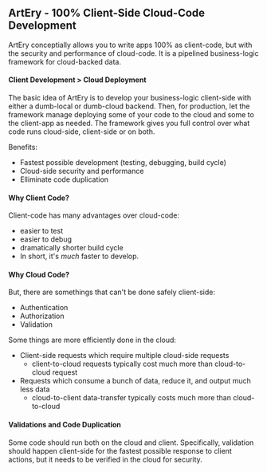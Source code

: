 ## ArtEry - 100% Client-Side Cloud-Code Development

ArtEry conceptially allows you to write apps 100% as client-code, but with the security and performance of cloud-code. It is a pipelined business-logic framework for cloud-backed data.

#### Client Development > Cloud Deployment

The basic idea of ArtEry is to develop your business-logic client-side with either a dumb-local or dumb-cloud backend. Then, for production, let the framework manage deploying some of your code to the cloud and some to the client-app as needed. The framework gives you full control over what code runs cloud-side, client-side or on both.

Benefits:

* Fastest possible development (testing, debugging, build cycle)
* Cloud-side security and performance
* Elliminate code duplication

#### Why Client Code?

Client-code has many advantages over cloud-code:

* easier to test
* easier to debug
* dramatically shorter build cycle
* In short, it's *much* faster to develop.

#### Why Cloud Code?

But, there are somethings that can't be done safely client-side:

* Authentication
* Authorization
* Validation

Some things are more efficiently done in the cloud:

* Client-side requests which require multiple cloud-side requests
  * client-to-cloud requests typically cost much more than cloud-to-cloud request
* Requests which consume a bunch of data, reduce it, and output much less data
  * cloud-to-client data-transfer typically costs much more than cloud-to-cloud

#### Validations and Code Duplication

Some code should run both on the cloud and client. Specifically, validation should happen client-side for the fastest possible response to client actions, but it needs to be verified in the cloud for security.
